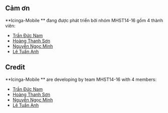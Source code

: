 ## Cảm ơn

**Icinga-Mobile ** đang được phát triển bởi nhóm MHST14-16 gồm 4 thành viên:

* [Trần Đức Nam](https://github.com/dynamotn)
* [Hoàng Thanh Sơn](https://github.com/wingadium1)
* [Nguyễn Ngọc Minh](https://github.com/minhs2linh)
* [Lê Tuấn Anh](https://github.com/anhltse03448)

## Credit


**Icinga-Mobile ** are developing by team MHST14-16 with 4 members:

* [Trần Đức Nam](https://github.com/dynamotn)
* [Hoàng Thanh Sơn](https://github.com/wingadium1)
* [Nguyễn Ngọc Minh](https://github.com/minhs2linh)
* [Lê Tuấn Anh](https://github.com/anhltse03448)
